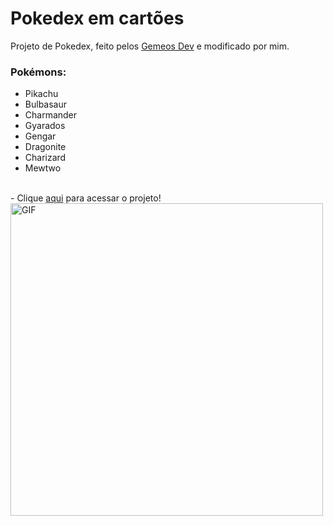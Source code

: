 # Pokedex em cartões
Projeto de Pokedex, feito pelos <a href="https://www.youtube.com/c/eliasef" target="_blank">Gemeos Dev</a> e modificado por mim.

### Pokémons:
  - Pikachu
  - Bulbasaur
  - Charmander
  - Gyarados
  - Gengar
  - Dragonite
  - Charizard
  - Mewtwo
 <br>
  - Clique <a href="https://eliasef.github.io/pokedex/" target="_blank">aqui</a> para acessar o projeto! 
  
<img width="500px" alt="GIF" src="https://fv9-4.failiem.lv/thumb_show.php?i=7a8hdp7ej&view"/>
